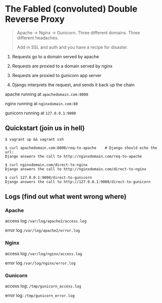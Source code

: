 # The Fabled (convoluted) **Double Reverse Proxy**

> Apache -> Nginx -> Gunicorn. Three different domains. Three different headaches.
>
> Add in SSL and auth and you have a recipe for disaster.

1. Requests go to a domain served by apache

1. Requests are proxied to a domain served by nginx

1. Requests are proxied to gunicorn app server

1. Django interprets the request, and sends it back up the chain


apache running at `apachedomain.com:8000`

nginx running at `nginxdomain.com:80`

gunicorn running at `127.0.0.1:9000`


## Quickstart (join us in hell)

```shell
$ vagrant up && vagrant ssh

$ curl apachedomain.com:8000/req-to-apache    # Django should echo the url:
Django answers the call to http://nginxdomain.com/req-to-apache

$ curl nginxdomain.com/direct-to-nginx
Django answers the call to http://nginxdomain.com/direct-to-nginx

$ curl 127.0.0.1:9000/direct-to-gunicorn
Django answers the call to http://127.0.0.1:9000/direct-to-gunicorn
```


## Logs (find out what went wrong where)


### Apache

access log `/var/log/apache2/access.log`

error log `/var/log/apache2/error.log`


### Nginx

access log `/var/log/nginx/access.log`

error log `/var/log/nginx/error.log`


### Gunicorn

access log: `/tmp/gunicorn_access.log`

error log: `/tmp/gunicorn_error.log`
